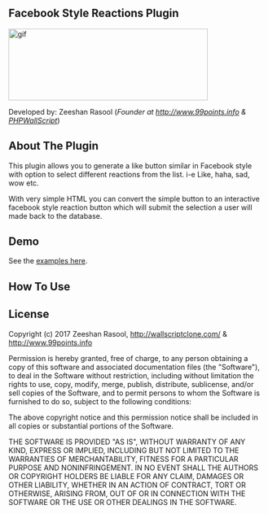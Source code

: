 <h2>Facebook Style Reactions Plugin </h2>

<p><img src="http://wallscriptclone.com/gifreactions.gif" width="391" height="141" alt="gif" /></p>

<p>Developed by: Zeeshan Rasool (<em>Founder at <a href="http://www.99points.info/" target="_blank">http://www.99points.info</a> & <a href="http://wallscriptclone.com/" target="_blank">PHPWallScript</a></em>)</p>

<h2>About The Plugin</h2>

<p>This plugin allows you to generate a like button similar in Facebook style with option to select different reactions from the list. i-e Like, haha, sad, wow etc.</p>
<p>With very simple HTML you can convert the simple button to an interactive facebook style reaction button which will submit the selection a user will made back to the database. </p>

<h2>Demo</h2>

See the <a href="http://www.99points.info/plugins/Facebook-Style-Reactions-JS/" target="_blank">examples here</a>.

<h2>How To Use</h2>






<h2>License</h2>
<p>Copyright (c) 2017 Zeeshan Rasool,&nbsp;<a href="http://wallscriptclone.com/" target="_blank">http://wallscriptclone.com/</a> & <a href="http://www.99points.info/" target="_blank">http://www.99points.info</a></p>
<p>Permission is hereby granted, free of charge, to any person obtaining a copy of this software and associated documentation files (the &quot;Software&quot;), to deal in the Software without restriction, including without limitation the rights to use, copy, modify, merge, publish, distribute, sublicense, and/or sell copies of the Software, and to permit persons to whom the Software is furnished to do so, subject to the following conditions:</p>
<p>The above copyright notice and this permission notice shall be included in all copies or substantial portions of the Software.</p>
<p>THE SOFTWARE IS PROVIDED &quot;AS IS&quot;, WITHOUT WARRANTY OF ANY KIND, EXPRESS OR IMPLIED, INCLUDING BUT NOT LIMITED TO THE WARRANTIES OF MERCHANTABILITY, FITNESS FOR A PARTICULAR PURPOSE AND NONINFRINGEMENT. IN NO EVENT SHALL THE AUTHORS OR COPYRIGHT HOLDERS BE LIABLE FOR ANY CLAIM, DAMAGES OR OTHER LIABILITY, WHETHER IN AN ACTION OF CONTRACT, TORT OR OTHERWISE, ARISING FROM, OUT OF OR IN CONNECTION WITH THE SOFTWARE OR THE USE OR OTHER DEALINGS IN THE SOFTWARE.</p>
<p>&nbsp;</p>

<br />
